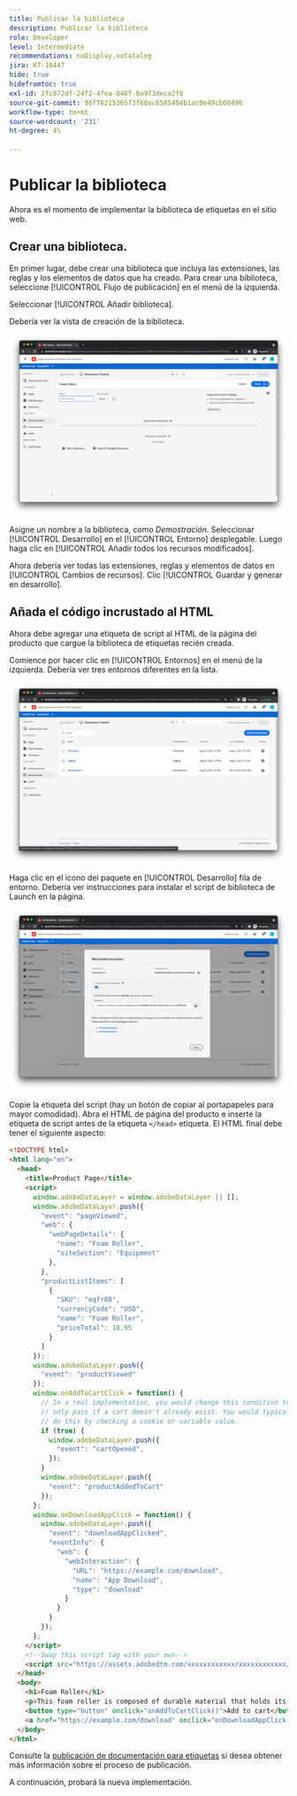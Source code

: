 ```yaml
---
title: Publicar la biblioteca
description: Publicar la biblioteca
role: Developer
level: Intermediate
recommendations: noDisplay,noCatalog
jira: KT-10447
hide: true
hidefromtoc: true
exl-id: 2fc072df-24f2-4fea-848f-0a973deca2f8
source-git-commit: 90f7621536573f60ac6585404b1ac0e49cb08496
workflow-type: tm+mt
source-wordcount: '231'
ht-degree: 4%

---
```


# Publicar la biblioteca

Ahora es el momento de implementar la biblioteca de etiquetas en el sitio web.

## Crear una biblioteca.

En primer lugar, debe crear una biblioteca que incluya las extensiones, las reglas y los elementos de datos que ha creado. Para crear una biblioteca, seleccione [!UICONTROL Flujo de publicación] en el menú de la izquierda.

Seleccionar [!UICONTROL Añadir biblioteca].

Debería ver la vista de creación de la biblioteca.

![creación de biblioteca de etiquetas](../../../assets/implementation-strategy/tags-library-creation.png)

Asigne un nombre a la biblioteca, como _Demostración_. Seleccionar [!UICONTROL Desarrollo] en el [!UICONTROL Entorno] desplegable. Luego haga clic en [!UICONTROL Añadir todos los recursos modificados].

Ahora debería ver todas las extensiones, reglas y elementos de datos en [!UICONTROL Cambios de recursos]. Clic [!UICONTROL Guardar y generar en desarrollo].

## Añada el código incrustado al HTML

Ahora debe agregar una etiqueta de script al HTML de la página del producto que cargue la biblioteca de etiquetas recién creada.

Comience por hacer clic en [!UICONTROL Entornos] en el menú de la izquierda. Debería ver tres entornos diferentes en la lista.

![Entornos de etiquetas](../../../assets/implementation-strategy/tags-environments.png)

Haga clic en el icono del paquete en [!UICONTROL Desarrollo] fila de entorno. Debería ver instrucciones para instalar el script de biblioteca de Launch en la página.

![Instrucciones de instalación de etiquetas](../../../assets/implementation-strategy/tags-installation-instructions.png)

Copie la etiqueta del script (hay un botón de copiar al portapapeles para mayor comodidad). Abra el HTML de página del producto e inserte la etiqueta de script antes de la etiqueta `</head>` etiqueta. El HTML final debe tener el siguiente aspecto:

```html
<!DOCTYPE html>
<html lang="en">
  <head>
    <title>Product Page</title>
    <script>
      window.adobeDataLayer = window.adobeDataLayer || [];
      window.adobeDataLayer.push({
        "event": "pageViewed",
        "web": {
          "webPageDetails": {
            "name": "Foam Roller",
            "siteSection": "Equipment"
          },
        },
        "productListItems": [
          {
            "SKU": "eqfr08",
            "currencyCode": "USD",
            "name": "Foam Roller",
            "priceTotal": 18.95
          }
        ]
      });
      window.adobeDataLayer.push({
        "event": "productViewed"
      });
      window.onAddToCartClick = function() {
        // In a real implementation, you would change this condition to 
        // only pass if a cart doesn't already exist. You would typically 
        // do this by checking a cookie or variable value.
        if (true) {
          window.adobeDataLayer.push({
            "event": "cartOpened",
          });
        }
        window.adobeDataLayer.push({
          "event": "productAddedToCart"
        });
      };
      window.onDownloadAppClick = function() {
        window.adobeDataLayer.push({
          "event": "downloadAppClicked",
          "eventInfo": {
            "web": {
              "webInteraction": {
                "URL": "https://example.com/download",
                "name": "App Download",
                "type": "download"
              }
            }
          }
        });
      };
    </script>
    <!--Swap this script tag with your own-->
    <script src="https://assets.adobedtm.com/xxxxxxxxxxxx/xxxxxxxxxxxx/launch-xxxxxxxxxxxx-development.min.js" async></script>
  </head>
  <body>
    <h1>Foam Roller</h1>
    <p>This foam roller is composed of durable material that holds its shape and delivers deep tissue therapy. Purchase now for only $18.95!</p>
    <button type="button" onclick="onAddToCartClick()">Add to cart</button>
    <a href="https://example.com/download" onclick="onDownloadAppClick()">Download the app</a>
  </body>
</html>
```

Consulte la [publicación de documentación para etiquetas](https://experienceleague.adobe.com/docs/experience-platform/tags/publish/overview.html?lang=es) si desea obtener más información sobre el proceso de publicación.

A continuación, probará la nueva implementación.
